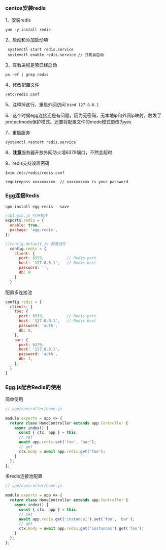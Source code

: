 ### centos安装redis

1、安装redis

`yum -y install redis`

2、启动和添加启动项

```
 systemctl start redis.service
 systemctl enable redis.service // 开机自启动
```

3、查看进程是否已经启动

 `ps -ef | grep redis`

 4、修改配置文件 

`/etc/redis.conf` 

5、注释掉这行，重启外网访问 `bind 127.0.0.1` 

6、这个时候egg连接还是有问题，因为无密码，无本地ip和外网ip映射，触发了protectmode保护模式。还要将配置文件的mode模式更改为yes 

7、重启服务 

`systemctl restart redis.service` 

8、**注意**服务器开放外网防火墙6379端口，不然会超时

9、redis支持设置密码

```
$vim /etc/redis/redis.conf
 
requirepass xxxxxxxxxx  // xxxxxxxxxx is your password
```

### Egg连接Redis

```js
npm install egg-redis --save

//plugin.js 打开插件
exports.redis = {
  enable: true,
  package: 'egg-redis',
};

//config.default.js 配置插件
  config.redis = {
    client: {
      port: 6379,          // Redis port
      host: '127.0.0.1',   // Redis host
      password: '',
      db: 0
    }
  }
```

配置多连接池

```js
config.redis = {
  clients: {
    foo: {                
      port: 6379,          // Redis port
      host: '127.0.0.1',   // Redis host
      password: 'auth',
      db: 0,
    },
    bar: {
      port: 6379,
      host: '127.0.0.1',
      password: 'auth',
      db: 1,
    },
  }
}
```



### Egg.js配合Redis的使用

简单使用

```js
// app/controller/home.js
 
module.exports = app => {
  return class HomeController extends app.Controller {
    async index() {
      const { ctx, app } = this;
      // set
      await app.redis.set('foo', 'bar');
      // get
      ctx.body = await app.redis.get('foo');
    }
  };
};
```

多redis连接池配置

```js
// app/controller/home.js
 
module.exports = app => {
  return class HomeController extends app.Controller {
    async index() {
      const { ctx, app } = this;
      // set
      await app.redis.get('instance1').set('foo', 'bar');
      // get
      ctx.body = await app.redis.get('instance1').get('foo');
    }
  };
};
```

